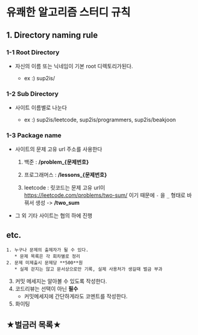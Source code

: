 # 유쾌한 알고리즘 스터디 규칙

## 1. Directory naming rule

### 1-1 Root Directory

* 자신의 이름 또는 닉네임이 기본 root 디렉토리가된다.

  * ex :) sup2is/

    

### 1-2 Sub Directory

* 사이트 이름별로 나눈다

  * ex :) sup2is/leetcode, sup2is/programmers, sup2is/beakjoon

    

### 1-3 Package name

* 사이트의 문제 고유 url 주소를 사용한다

  1. 백준 : **/problem_{문제번호}**

  2. 프로그래머스 : **/lessons_{문제번호}**

  3. leetcode : 릿코드는 문제 고유 url이  https://leetcode.com/problems/two-sum/ 이기 때문에 `-` 을 `_` 형태로 바꿔서 생성 -> **/two_sum**

     

* 그 외 기타 사이트는 협의 하에 진행

  

## etc.

    1. 누구나 문제의 출제자가 될 수 있다.
       * 문제 목록은 각 회차별로 정리
    2. 문제 미제출시 문제당 **500**원
       * 실제 걷지는 않고 문서상으로만 기록, 실제 사용처가 생길때 벌금 부과

3. 커밋 메세지는 알아볼 수 있도록 작성한다.
4. 코드리뷰는 선택이 아닌 **필수**
   * 커밋메세지에 간단하게라도 코멘트를 작성한다.
5. 화이팅



## ★벌금러 목록★
